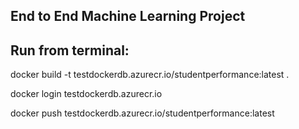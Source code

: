 ## End to End Machine Learning Project

## Run from terminal:

docker build -t testdockerdb.azurecr.io/studentperformance:latest .

docker login testdockerdb.azurecr.io

docker push testdockerdb.azurecr.io/studentperformance:latest